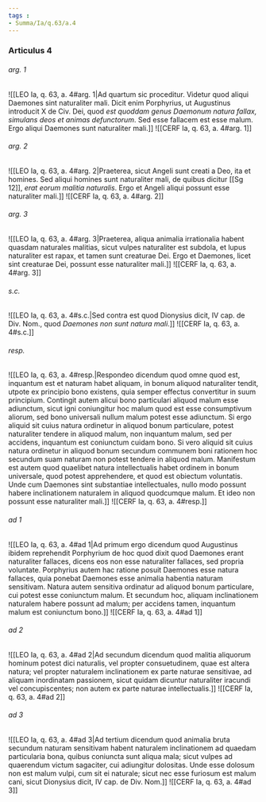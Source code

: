 ```yaml
---
tags : 
- Summa/Ia/q.63/a.4
---
```


### Articulus 4

###### arg. 1
![[LEO Ia, q. 63, a. 4#arg. 1|Ad quartum sic proceditur. Videtur quod aliqui Daemones sint naturaliter mali. Dicit enim Porphyrius, ut Augustinus introducit X de Civ. Dei, quod *est quoddam genus Daemonum natura fallax, simulans deos et animas defunctorum*. Sed esse fallacem est esse malum. Ergo aliqui Daemones sunt naturaliter mali.]]
![[CERF Ia, q. 63, a. 4#arg. 1]]

###### arg. 2
![[LEO Ia, q. 63, a. 4#arg. 2|Praeterea, sicut Angeli sunt creati a Deo, ita et homines. Sed aliqui homines sunt naturaliter mali, de quibus dicitur [[Sg 12]], *erat eorum malitia naturalis*. Ergo et Angeli aliqui possunt esse naturaliter mali.]]
![[CERF Ia, q. 63, a. 4#arg. 2]]

###### arg. 3
![[LEO Ia, q. 63, a. 4#arg. 3|Praeterea, aliqua animalia irrationalia habent quasdam naturales malitias, sicut vulpes naturaliter est subdola, et lupus naturaliter est rapax, et tamen sunt creaturae Dei. Ergo et Daemones, licet sint creaturae Dei, possunt esse naturaliter mali.]]
![[CERF Ia, q. 63, a. 4#arg. 3]]

###### s.c.
![[LEO Ia, q. 63, a. 4#s.c.|Sed contra est quod Dionysius dicit, IV cap. de Div. Nom., quod *Daemones non sunt natura mali*.]]
![[CERF Ia, q. 63, a. 4#s.c.]]

###### resp.
![[LEO Ia, q. 63, a. 4#resp.|Respondeo dicendum quod omne quod est, inquantum est et naturam habet aliquam, in bonum aliquod naturaliter tendit, utpote ex principio bono existens, quia semper effectus convertitur in suum principium. Contingit autem alicui bono particulari aliquod malum esse adiunctum, sicut igni coniungitur hoc malum quod est esse consumptivum aliorum, sed bono universali nullum malum potest esse adiunctum. Si ergo aliquid sit cuius natura ordinetur in aliquod bonum particulare, potest naturaliter tendere in aliquod malum, non inquantum malum, sed per accidens, inquantum est coniunctum cuidam bono. Si vero aliquid sit cuius natura ordinetur in aliquod bonum secundum communem boni rationem hoc secundum suam naturam non potest tendere in aliquod malum. Manifestum est autem quod quaelibet natura intellectualis habet ordinem in bonum universale, quod potest apprehendere, et quod est obiectum voluntatis. Unde cum Daemones sint substantiae intellectuales, nullo modo possunt habere inclinationem naturalem in aliquod quodcumque malum. Et ideo non possunt esse naturaliter mali.]]
![[CERF Ia, q. 63, a. 4#resp.]]

###### ad 1
![[LEO Ia, q. 63, a. 4#ad 1|Ad primum ergo dicendum quod Augustinus ibidem reprehendit Porphyrium de hoc quod dixit quod Daemones erant naturaliter fallaces, dicens eos non esse naturaliter fallaces, sed propria voluntate. Porphyrius autem hac ratione posuit Daemones esse natura fallaces, quia ponebat Daemones esse animalia habentia naturam sensitivam. Natura autem sensitiva ordinatur ad aliquod bonum particulare, cui potest esse coniunctum malum. Et secundum hoc, aliquam inclinationem naturalem habere possunt ad malum; per accidens tamen, inquantum malum est coniunctum bono.]]
![[CERF Ia, q. 63, a. 4#ad 1]]

###### ad 2
![[LEO Ia, q. 63, a. 4#ad 2|Ad secundum dicendum quod malitia aliquorum hominum potest dici naturalis, vel propter consuetudinem, quae est altera natura; vel propter naturalem inclinationem ex parte naturae sensitivae, ad aliquam inordinatam passionem, sicut quidam dicuntur naturaliter iracundi vel concupiscentes; non autem ex parte naturae intellectualis.]]
![[CERF Ia, q. 63, a. 4#ad 2]]

###### ad 3
![[LEO Ia, q. 63, a. 4#ad 3|Ad tertium dicendum quod animalia bruta secundum naturam sensitivam habent naturalem inclinationem ad quaedam particularia bona, quibus coniuncta sunt aliqua mala; sicut vulpes ad quaerendum victum sagaciter, cui adiungitur dolositas. Unde esse dolosum non est malum vulpi, cum sit ei naturale; sicut nec esse furiosum est malum cani, sicut Dionysius dicit, IV cap. de Div. Nom.]]
![[CERF Ia, q. 63, a. 4#ad 3]]

